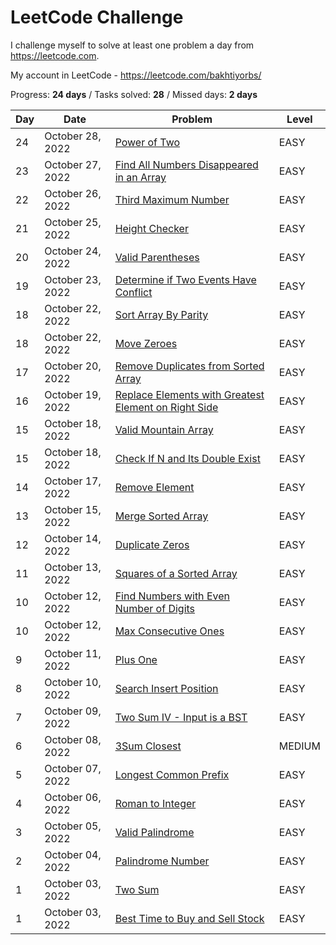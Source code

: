 # LeetCode Challenge
I challenge myself to solve at least one problem a day from https://leetcode.com. 

My account in LeetCode - https://leetcode.com/bakhtiyorbs/ 

Progress: **24 days** / Tasks solved: **28** / Missed days: **2 days**

| Day | Date             | Problem                                                                                                                                    | Level  |
|-----|------------------|--------------------------------------------------------------------------------------------------------------------------------------------|--------|
| 24  | October 28, 2022 | [Power of Two](https://leetcode.com/problems/power-of-two)                                                                                 | EASY   |
| 23  | October 27, 2022 | [Find All Numbers Disappeared in an Array](https://leetcode.com/problems/find-all-numbers-disappeared-in-an-array)                         | EASY   |
| 22  | October 26, 2022 | [Third Maximum Number](https://leetcode.com/problems/third-maximum-number)                                                                 | EASY   |
| 21  | October 25, 2022 | [Height Checker](https://leetcode.com/problems/height-checker)                                                                             | EASY   |
| 20  | October 24, 2022 | [Valid Parentheses](https://leetcode.com/problems/valid-parentheses)                                                                       | EASY   |
| 19  | October 23, 2022 | [Determine if Two Events Have Conflict](https://leetcode.com/contest/weekly-contest-316/problems/determine-if-two-events-have-conflict)    | EASY   |
| 18  | October 22, 2022 | [Sort Array By Parity](https://leetcode.com/problems/sort-array-by-parity)                                                                 | EASY   |
| 18  | October 22, 2022 | [Move Zeroes](https://leetcode.com/problems/move-zeroes)                                                                                   | EASY   |
| 17  | October 20, 2022 | [Remove Duplicates from Sorted Array](https://leetcode.com/problems/remove-duplicates-from-sorted-array)                                   | EASY   |
| 16  | October 19, 2022 | [Replace Elements with Greatest Element on Right Side](https://leetcode.com/problems/replace-elements-with-greatest-element-on-right-side) | EASY   |
| 15  | October 18, 2022 | [Valid Mountain Array](https://leetcode.com/problems/valid-mountain-array)                                                                 | EASY   |
| 15  | October 18, 2022 | [Check If N and Its Double Exist](https://leetcode.com/problems/check-if-n-and-its-double-exist)                                           | EASY   |
| 14  | October 17, 2022 | [Remove Element](https://leetcode.com/problems/remove-element)                                                                             | EASY   |
| 13  | October 15, 2022 | [Merge Sorted Array](https://leetcode.com/problems/merge-sorted-array)                                                                     | EASY   |
| 12  | October 14, 2022 | [Duplicate Zeros](https://leetcode.com/problems/duplicate-zeros)                                                                           | EASY   |
| 11  | October 13, 2022 | [Squares of a Sorted Array](https://leetcode.com/problems/squares-of-a-sorted-array)                                                       | EASY   |
| 10  | October 12, 2022 | [Find Numbers with Even Number of Digits](https://leetcode.com/problems/find-numbers-with-even-number-of-digits)                           | EASY   |
| 10  | October 12, 2022 | [Max Consecutive Ones](https://leetcode.com/problems/max-consecutive-ones)                                                                 | EASY   |
| 9   | October 11, 2022 | [Plus One](https://leetcode.com/problems/plus-one)                                                                                         | EASY   |
| 8   | October 10, 2022 | [Search Insert Position](https://leetcode.com/problems/search-insert-position)                                                             | EASY   |
| 7   | October 09, 2022 | [Two Sum IV - Input is a BST](https://leetcode.com/problems/two-sum-iv-input-is-a-bst)                                                     | EASY   |
| 6   | October 08, 2022 | [3Sum Closest](https://leetcode.com/problems/3sum-closest)                                                                                 | MEDIUM |
| 5   | October 07, 2022 | [Longest Common Prefix](https://leetcode.com/problems/longest-common-prefix)                                                               | EASY   |
| 4   | October 06, 2022 | [Roman to Integer](https://leetcode.com/problems/roman-to-integer)                                                                         | EASY   |
| 3   | October 05, 2022 | [Valid Palindrome](https://leetcode.com/problems/valid-palindrome)                                                                         | EASY   |
| 2   | October 04, 2022 | [Palindrome Number](https://leetcode.com/problems/palindrome-number)                                                                       | EASY   |
| 1   | October 03, 2022 | [Two Sum](https://leetcode.com/problems/two-sum)                                                                                           | EASY   |
| 1   | October 03, 2022 | [Best Time to Buy and Sell Stock](https://leetcode.com/problems/best-time-to-buy-and-sell-stock)                                           | EASY   |
